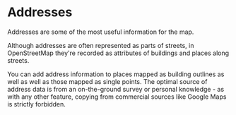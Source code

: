 # Addresses

Addresses are some of the most useful information for the map.

Although addresses are often represented as parts of streets, in OpenStreetMap
they're recorded as attributes of buildings and places along streets.

You can add address information to places mapped as building outlines as well
as well as those mapped as single points. The optimal source of address
data is from an on-the-ground survey or personal knowledge - as with any
other feature, copying from commercial sources like Google Maps is strictly
forbidden.

